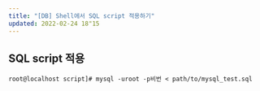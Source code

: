 ```yaml
---
title: "[DB] Shell에서 SQL script 적용하기"
updated: 2022-02-24 18"15
---
```


## SQL script 적용

```shell
root@localhost script]# mysql -uroot -p비번 < path/to/mysql_test.sql
```
